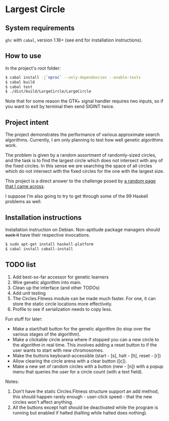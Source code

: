# Largest Circle

## System requirements

`ghc` with `cabal`, version 1.18+ (see end for installation instructions).

## How to use

In the project's root folder:

```bash
$ cabal install -j`nproc` --only-dependencies --enable-tests
$ cabal build
$ cabal test
$ ./dist/build/LargeCircle/LargeCircle
```

Note that for some reason the GTK+ signal handler requires two inputs,
so if you want to exit by terminal then send SIGINT twice.

## Project intent

The project demonstrates the performance of various approximate search algorithms. Currently, I am only planning to test how well genetic algorithms work.

The problem is given by a random assortment of randomly-sized circles, and the task is to find the largest circle which does not intersect with any of the fixed circles. In this sense we are searching the space of all circles which do not intersect with the fixed circles for the one with the largest size.

This project is a direct answer to the challenge posed by [a random page that I came across](http://www.ai-junkie.com/ga/intro/gat3.html).

I suppose I'm also going to try to get through some of the 99 Haskell problems as well.

## Installation instructions

Installation instruction on Debian. Non-aptitude package managers
should ~~suck it~~ have their respective invocations.

```bash
$ sudo apt-get install haskell-platform
$ cabal install caball-install
```

## TODO list

1. Add best-so-far accessor for genetic learners
2. Wire genetic algorithm into main.
3. Clean up the interface (and other TODOs)
4. Add unit testing
5. The Circles.Fitness module can be made much faster. For one, it can
   store the static circle locations more effectively.
6. Profile to see if serialization needs to copy less.

Fun stuff for later:

* Make a start/halt button for the genetic algorithm (to stop over
  the various stages of the algorithm).
* Make a clickable circle arena where if stopped you can a new circle
  to the algorithm in real time. This involves adding a reset button to
  if the user wants to start with new chromosomes.
* Make the buttons keyboard-accessible (start - [s], halt - [h], reset - [r])
* Allow clearing the circle arena with a clear button ([c]).
* Make a new set of random circles with a button (new - [n]) with a popup
  menu that queries the user for a circle count (with a text field).

Notes:

1. Don't have the static Circles.Fitness structure support an add method,
   this should happen rarely enough - user-click speed - that the new circles
   won't affect anything.
2. All the buttons except halt should be deactivated while the program is
   running but enabled if halted (halting while halted does nothing).